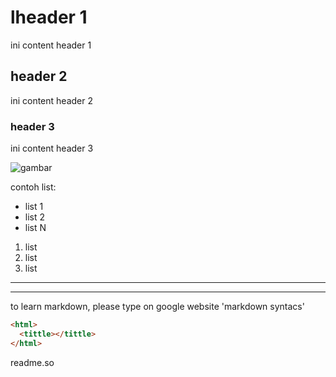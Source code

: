 # lheader 1

ini content header 1

## header 2

ini content header 2

### header 3

ini content header 3

![gambar](./blazer.jpg)

contoh list:

- list 1
- list 2
- list N

1. list
2. list
3. list

---

---

to learn markdown, please type on google website 'markdown syntacs'

```html
<html>
  <tittle></tittle>
</html>
```

readme.so
